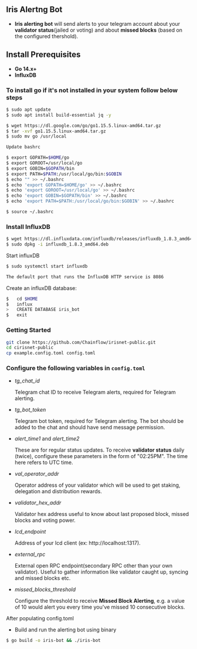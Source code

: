 ## Iris Alertng Bot

 -   **Iris alerting bot** will send alerts to your telegram account about your **validator status**(jailed or voting) and about **missed blocks** (based on the configured thershold).

## Install Prerequisites
- **Go 14.x+**
- **InfluxDB**

### To install go if it's not installed in your system follow below steps

```sh
$ sudo apt update
$ sudo apt install build-essential jq -y

$ wget https://dl.google.com/go/go1.15.5.linux-amd64.tar.gz
$ tar -xvf go1.15.5.linux-amd64.tar.gz
$ sudo mv go /usr/local

Update bashrc

$ export GOPATH=$HOME/go
$ export GOROOT=/usr/local/go
$ export GOBIN=$GOPATH/bin
$ export PATH=$PATH:/usr/local/go/bin:$GOBIN
$ echo "" >> ~/.bashrc
$ echo 'export GOPATH=$HOME/go' >> ~/.bashrc
$ echo 'export GOROOT=/usr/local/go' >> ~/.bashrc
$ echo 'export GOBIN=$GOPATH/bin' >> ~/.bashrc
$ echo 'export PATH=$PATH:/usr/local/go/bin:$GOBIN' >> ~/.bashrc

$ source ~/.bashrc

```

### Install InfluxDB

```sh
$ wget https://dl.influxdata.com/influxdb/releases/influxdb_1.8.3_amd64.deb
$ sudo dpkg -i influxdb_1.8.3_amd64.deb
```

Start influxDB

```sh
$ sudo systemctl start influxdb 

The default port that runs the InfluxDB HTTP service is 8086
```

Create an influxDB database:

```sh
$   cd $HOME
$   influx
>   CREATE DATABASE iris_bot  
$   exit
```
### Getting Started

```bash
git clone https://github.com/Chainflow/irisnet-public.git
cd cirisnet-public
cp example.config.toml config.toml
```
### Configure the following variables in `config.toml`

- *tg_chat_id*

    Telegram chat ID to receive Telegram alerts, required for Telegram alerting.
    
- *tg_bot_token*

    Telegram bot token, required for Telegram alerting. The bot should be added to the chat and should have send message permission.

- *alert_time1* and *alert_time2*

    These are for regular status updates. To receive **validator status** daily (twice), configure these parameters in the form of "02:25PM". The time here refers to UTC time.

- *val_operator_addr*

    Operator address of your validator which will be used to get staking, delegation and distribution rewards.

- *validator_hex_addr*

    Validator hex address useful to know about last proposed block, missed blocks and voting power.

- *lcd_endpoint*

    Address of your lcd client (ex: http://localhost:1317).

- *external_rpc*

    External open RPC endpoint(secondary RPC other than your own validator). Useful to gather information like validator caught up, syncing and missed blocks etc.

- *missed_blocks_threshold*

    Configure the threshold to receive  **Missed Block Alerting**, e.g. a value of 10 would alert you every time you've missed 10 consecutive blocks.

After populating config.toml 

- Build and run the alerting bot using binary

```bash
$ go build -o iris-bot && ./iris-bot
```